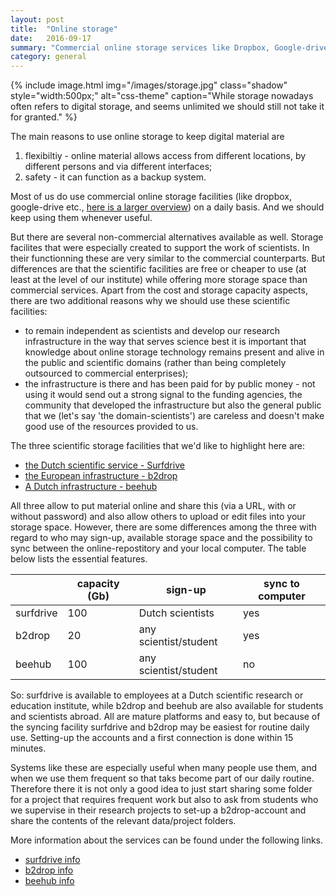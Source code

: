 ```yaml
---
layout: post
title:  "Online storage"
date:   2016-09-17
summary: "Commercial online storage services like Dropbox, Google-drive or Microsoft OneDrive are popular - and for good reasons. However, there are alternatives specifically for scientists as well. This post list some options available to us."
category: general
---
```



{% include image.html img="/images/storage.jpg" class="shadow" style="width:500px;" alt="css-theme" caption="While storage nowadays often refers to digital storage, and seems unlimited we should still not take it for granted." %}

The main reasons to use online storage to keep digital material are 
1) flexibiltiy - online material allows access from different locations, 
by different persons and via different interfaces;
2) safety - it can function as a backup system.

Most of us do use commercial online storage facilities (like dropbox, google-drive etc., [here is a larger overview](http://www.onlinestorage.net/)) on a daily basis. And we should keep using them whenever useful.

But there are several non-commercial alternatives available as well. Storage facilites that were especially created to support the work of scientists. In their functionning these are very similar to the commercial counterparts. But differences are that the scientific facilities are free or cheaper to use (at least at the level of our institute) while offering more storage space than commercial services. Apart from the cost and storage capacity aspects, there are two additional reasons why we should use these scientific facilities:
- to remain independent as scientists and develop our research infrastructure in the way that serves science best it is important that knowledge about online storage technology remains present and alive in the public and scientific domains (rather than being completely outsourced to commercial enterprises); 
- the infrastructure is there and has been paid for by public money - not using it would send out a strong signal to the funding agencies, the community that developed the infrastructure but also the general public that we (let's say 'the domain-scientists') are careless and doesn't make good use of the resources provided to us.
 
The three scientific storage facilities that we'd like to highlight here are:
- [the Dutch scientific service - Surfdrive](surfdrive.nl)
- [the European infrastructure - b2drop](https://eudat.eu/services/b2drop)
- [A Dutch infrastructure - beehub](beehub.nl)

All three allow to put material online and share this (via a URL, with or without password) and also allow others to upload or edit files into your storage space. However, there are some differences among the three with regard to who may sign-up, available storage space and the possibility to sync between the online-repostitory and your local computer. The table below lists the essential features.

|           | capacity (Gb) | sign-up               | sync to computer |
|-----------|---------------|-----------------------|------------------|
| surfdrive | 100           | Dutch scientists      | yes              |
| b2drop    | 20            | any scientist/student | yes              |
| beehub    | 100           | any scientist/student | no               |


So: surfdrive is available to employees at a Dutch scientific research or education institute, while b2drop and beehub are also available for students and scientists abroad. 
All are mature platforms and easy to, but because of the syncing facility surfdrive and b2drop may be easiest for routine daily use. Setting-up the accounts and a first connection is done within 15 minutes.

Systems like these are especially useful when many people use them, and when we use them frequent so that taks become part of our daily routine. Therefore there it is not only a good idea to just start sharing some folder for a project that requires frequent work but also to ask from students who we supervise in their research projects to set-up a b2drop-account and share the contents of the relevant data/project folders.

More information about the services can be found under the following links.
- [surfdrive info](https://www.surf.nl/en/services-and-products/surfdrive/surfdrive.html)
- [b2drop info](https://eudat.eu/services/userdoc/b2drop)
- [beehub info](https://www.surf.nl/en/services-and-products/beehub/index.html)

